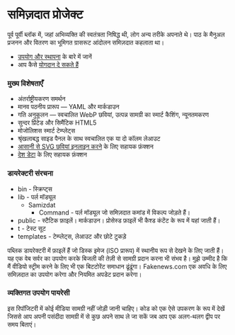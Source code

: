 [description]: # "समिज़दत स्व-प्रकाशन का एक नया दृष्टिकोण है जो आधुनिक तकनीक का उपयोग करता है।"
[keywords]: # "प्रकाशन,समिज़दत"

# समिज़दात प्रोजेक्ट

पूर्व पूर्वी ब्लॉक में, जहां अभिव्यक्ति की स्वतंत्रता निषिद्ध थी, लोग अन्य तरीके अपनाते थे। पाठ के मैनुअल प्रजनन और वितरण का भूमिगत
ग्रासरूट आंदोलन समिज़दात कहलाता था।

* [उपयोग और स्थापना](installation/) के बारे में जानें
* आप कैसे [योगदान दे सकते हैं](../contribute/)

### मुख्य विशेषताएँ

* अंतर्राष्ट्रीयकरण समर्थन
* मानव पठनीय प्रारूप &mdash; YAML और मार्कडाउन
* गति अनुकूलन &mdash; स्वचालित WebP छवियां, उत्पन्न सामग्री का स्मार्ट कैशिंग, न्यूनतमकरण
* सुन्दर प्रिंटेड और सिमैंटिक HTML5
* मोजोलिशस स्मार्ट टेम्प्लेट्स
* श्रृंखलाबद्ध साइड पैनल के साथ स्वचालित एक या दो कॉलम लेआउट
* [आसानी से SVG छवियां इनलाइन करने](./icons/) के लिए सहायक फ़ंक्शन
* [देश डेटा](../../country/) के लिए सहायक फ़ंक्शन

### डायरेक्टरी संरचना

* bin - स्क्रिप्ट्स
* lib - पर्ल मॉड्यूल
  * Samizdat
    * Command - पर्ल मॉड्यूल जो समिज़दात कमांड में विकल्प जोड़ते हैं।
* public - स्टैटिक फ़ाइलें। मार्कडाउन। प्रोसेस्ड फ़ाइलें भी कैश्ड कंटेंट के रूप में यहां जाती हैं।
* t - टेस्ट सूट
* templates - टेम्प्लेट्स, लेआउट और छोटे टुकड़े

पब्लिक डायरेक्टरी में फ़ाइलें हैं जो डिस्क इमेज (ISO प्रारूप) में स्थानीय रूप से देखने के लिए जाती हैं।
यह एक वेब सर्वर का उपयोग करके बिजली की तेज़ी से सामग्री प्रदान करना भी संभव है। मुझे उम्मीद है कि मैं वीडियो स्ट्रीम करने के लिए
भी एक बिटटोरेंट समाधान ढूंढूंगा। Fakenews.com एक अवधि के लिए समिज़दात का उपयोग करेगा और नियमित अपडेट प्रदान करेगा।

### व्यक्तिगत उपयोग पायरेसी

इस रिपॉजिटरी में कोई मीडिया सामग्री नहीं जोड़ी जानी चाहिए। कोड को एक ऐसे उपकरण के रूप में देखें जिससे आप अपनी पसंदीदा
सामग्री में से कुछ अपने साथ ले जा सकें जब आप एक अलग-थलग द्वीप पर समय बिताएं।